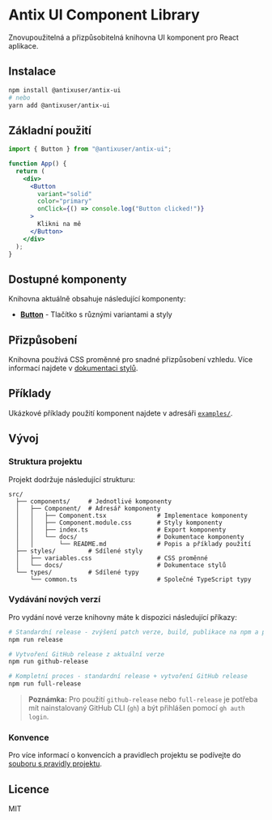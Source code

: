 # Antix UI Component Library

Znovupoužitelná a přizpůsobitelná knihovna UI komponent pro React aplikace.

## Instalace

```bash
npm install @antixuser/antix-ui
# nebo
yarn add @antixuser/antix-ui
```

## Základní použití

```jsx
import { Button } from "@antixuser/antix-ui";

function App() {
  return (
    <div>
      <Button
        variant="solid"
        color="primary"
        onClick={() => console.log("Button clicked!")}
      >
        Klikni na mě
      </Button>
    </div>
  );
}
```

## Dostupné komponenty

Knihovna aktuálně obsahuje následující komponenty:

- **[Button](src/components/Button/docs/README.md)** - Tlačítko s různými variantami a styly

## Přizpůsobení

Knihovna používá CSS proměnné pro snadné přizpůsobení vzhledu. Více informací najdete v [dokumentaci stylů](src/styles/docs/README.md).

## Příklady

Ukázkové příklady použití komponent najdete v adresáři [`examples/`](examples).

## Vývoj

### Struktura projektu

Projekt dodržuje následující strukturu:

```
src/
  ├── components/     # Jednotlivé komponenty
  │   ├── Component/  # Adresář komponenty
  │   │   ├── Component.tsx              # Implementace komponenty
  │   │   ├── Component.module.css       # Styly komponenty
  │   │   ├── index.ts                   # Export komponenty
  │   │   └── docs/                      # Dokumentace komponenty
  │   │       └── README.md              # Popis a příklady použití
  ├── styles/         # Sdílené styly
  │   ├── variables.css                  # CSS proměnné
  │   └── docs/                          # Dokumentace stylů
  └── types/          # Sdílené typy
      └── common.ts                      # Společné TypeScript typy
```

### Vydávání nových verzí

Pro vydání nové verze knihovny máte k dispozici následující příkazy:

```bash
# Standardní release - zvýšení patch verze, build, publikace na npm a push tagů do gitu
npm run release

# Vytvoření GitHub release z aktuální verze
npm run github-release

# Kompletní proces - standardní release + vytvoření GitHub release
npm run full-release
```

> **Poznámka:** Pro použití `github-release` nebo `full-release` je potřeba mít nainstalovaný GitHub CLI (`gh`) a být přihlášen pomocí `gh auth login`.

### Konvence

Pro více informací o konvencích a pravidlech projektu se podívejte do [souboru s pravidly projektu](.cursor/rules/instructions.mdc).

## Licence

MIT
